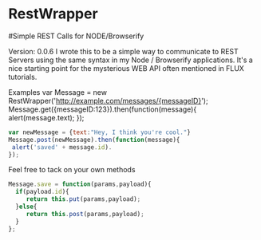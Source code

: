 # RestWrapper

#Simple REST Calls for NODE/Browserify 

Version: 0.0.6 
I wrote this to be a simple way to communicate to REST Servers using the same syntax in my Node / Browserify applications.
It's a nice starting point for the mysterious WEB API often mentioned in FLUX tutorials.

Examples
var Message = new RestWrapper('http://example.com/messages/{messageID}');
Message.get({messageID:123}).then(function(message){
 alert(message.text);
});
````javascript
var newMessage = {text:"Hey, I think you're cool."}
Message.post(newMessage).then(function(message){
 alert('saved' + message.id).
});
````
Feel free to tack on your own methods
````javascript
Message.save = function(params,payload){
  if(payload.id){
     return this.put(params,payload);
  }else{
     return this.post(params,payload);
  }
};
````



